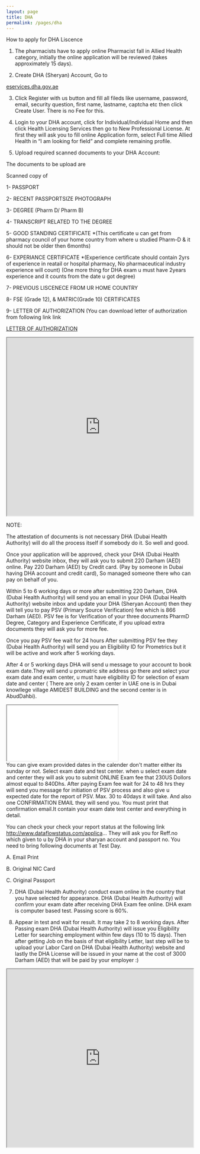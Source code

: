 ```yaml
---
layout: page
title: DHA
permalink: /pages/dha
---
```

<!---
PROCEDURE TO APPLY FOR DHA EXAM:

first you visit the DHA website [http://www.dha.gov.ae](http://www.dha.gov.ae). click on the link and register

create your log in id by selecting username and password

Then you go to your inbox individual home after log in

fill online application form

Attach the required documents.

1)passport copy 

2)passport size photo 

3)experience certificate 

4)B Pharm degree certificate + transcript 

5)valid licence from pharmacy council in home country

6)good standing certificate ( all scanned form )

After submitting online application wait DHA message to get your application approved

once your application will be approved check your DHA site they will ask to submit payment online. (210 AED)

after submission DHA will send message within 2 to 3 days for book purchase.

then after 2 to 3 days they will send message to submit primary source verification fee online ( its around 750 AED).

After submitting this will take 30 – 60 days for verification.After verification completed DHA will send you dataflow report.In the meanwhile you can book your examdate before the verification report

DHA will confirm your exam date after receiving the payment.

exam on normal basis around 300 AED .IN CASE OF URGENT BASIS ITS MAY BE 2000 AED.

The test is computer based and the passing score is 60 % . and you get the score at the same time after exam..

after passing they will issue eligibility letter.

then you can search the job and the DHA licence will be issued by the employer at the cost 3000 AED.

-->

How to apply for DHA Liscence

1) The pharmacists have to apply online Pharmacist fall in Allied Health category, initially the online application will be reviewed (takes approximately 15 days).

2) Create DHA (Sheryan) Account, Go to

 [eservices.dha.gov.ae](https://eservices.dha.gov.ae/)

3) Click Register with us button and fill all fileds like username, password, email, security question, first name, lastname, captcha etc then  click Create User. There is no Fee for this.

4) Login to your DHA account, click for Individual/Individual Home and then click Health Licensing Services then go to New Professional License. At first they will ask you to fill online Application form, select Full time Allied Health in “I am looking for field” and complete remaining profile.

5) Upload required scanned documents to your DHA Account:

The documents to be upload are

Scanned copy of

1- PASSPORT

2- RECENT PASSPORTSIZE PHOTOGRAPH

3- DEGREE (Pharm D/ Pharm B)

4- TRANSCRIPT RELATED TO THE DEGREE

5- GOOD STANDING CERTIFICATE *(This certificate u can get from pharmacy council of your home country from where u studied Pharm-D & it should not be older then 6months)

6- EXPERIANCE CERTIFICATE *(Experience certificate should contain 2yrs of experience in reatail or hospital pharmacy, No pharmaceutical industry experience will count) (One more thing for DHA exam u must have 2years experience and it counts from the date u got degree)

7- PREVIOUS LISCENECE FROM UR HOME COUNTRY

8- FSE (Grade 12), & MATRIC(Grade 10) CERTIFICATES

9- LETTER OF AUTHORIZATION (You can download letter of authorization from following link link 

[LETTER OF AUTHORIZATION](http://eservices.dha.gov.ae/Regulation/UIComponents/Documents/LetterofAuthorization.doc?SName=Authorization%20Letter)

<iframe src="https://drive.google.com/file/d/0B5FOj4rgVhf1UEZxVnI1bHpSOVk/preview" width="100%" height="480"></iframe>

NOTE:
 
The attestation of documents is not necessary DHA (Dubai Health Authority) will do all the process itself if somebody do it. So well and good.

Once your application will be approved, check your DHA (Dubai Health Authority) website inbox, they will ask you to submit 220 Darham (AED) online. Pay 220 Darham (AED) by Credit card. (Pay by someone in Dubai having DHA account and credit card), So managed someone there who can pay on behalf of you.

Within 5 to 6 working days or more after submitting 220 Darham, DHA (Dubai Health Authority) will send you an email in your DHA (Dubai Health Authority) website inbox and update your DHA (Sheryan Account) then they will tell you to pay PSV (Primary Source Verification) fee which is 866 Darham (AED). PSV fee is for Verification of your three documents PharmD Degree, Category and Experience Certificate, if you upload extra documents they will ask you for more fee.

Once you pay PSV fee wait for 24 hours After submitting PSV fee they (Dubai Health Authority) will send you an Eligibility ID for Prometrics but it will be active and work after 5 working days.

After 4 or 5 working days DHA will send u message to your account to book exam date.They will send u promatric site address go there and select your exam date and exam center, u must have eligibility ID for selection of exam date and center ( There are only 2 exam center in UAE one is in Dubai knowllege village AMIDEST BUILDING and the second center is in AbudDahbi).
<div class="embed-responsive embed-responsive-16by9">
  <iframe class="embed-responsive-item" src="//www.youtube.com/embed/G9A1h8Ky9To?rel=0" allowfullscreen></iframe>
</div>
You can give exam provided dates in the calender don't matter either its sunday or not. Select exam date and test center.
when u select exam date and center they will ask you to submit ONLINE Exam fee that 230US Dollors almost equal to 840Dhs. 
After paying Exam fee wait for 24 to 48 hrs they will send you message for initiation of PSV process and also give u expected date for the report of PSV. Max. 30 to 40days it will take. And also one CONFIRMATION EMAIL they will send you. You must print that confirmation email.It contain your exam date test center and everything in detail.

You can check your check your report status at  the following link
http://www.dataflowstatus.com/applica...
They will ask you for Reff.no which given to u by DHA in your sharyan account and passport no.
You need to bring following documents at Test Day.

A. Email Print

B. Original NIC Card

C. Original Passport

7) DHA (Dubai Health Authority) conduct exam online in the country that you have selected for appearance. DHA (Dubai Health Authority) will confirm your exam date after receiving DHA Exam fee online. DHA exam is computer based test. Passing score is 60%.

8) Appear in test and wait for result. It may take 2 to 8 working days.
After Passing exam DHA (Dubai Health Authority) will issue you Eligibility Letter for searching employment within few days (10 to 15 days). Then after getting Job on the basis of that eligibility Letter, last step will be to upload your Labor Card on DHA (Dubai Health Authority) website and lastly the DHA License will be issued in your name at the cost of 3000 Darham (AED) that will be paid by your employer :)



<iframe src="https://drive.google.com/file/d/0B5FOj4rgVhf1aG9MSnZxUk1TTEE/preview" width="100%" height="480"></iframe>


